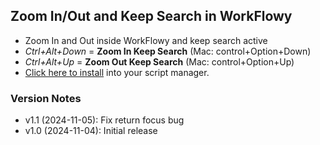 ## Zoom In/Out and Keep Search in WorkFlowy
* Zoom In and Out inside WorkFlowy and keep search active 
* _Ctrl+Alt+Down_ = **Zoom In Keep Search** (Mac: control+Option+Down)
* _Ctrl+Alt+Up_ = **Zoom Out Keep Search** (Mac: control+Option+Up)
* [Click here to install](https://github.com/rawbytz/zoom-In-Out-Keep-Search/raw/master/zoomInOutKeepSearch.user.js) into your script manager.

### Version Notes
- v1.1 (2024-11-05): Fix return focus bug
- v1.0 (2024-11-04): Initial release